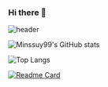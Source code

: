 ### Hi there 👋

![header](https://capsule-render.vercel.app/api?type=waving&height=300&color=gradient&text=Minssuy99)

![Minssuy99's GitHub stats](https://github-readme-stats.vercel.app/api?username=minssuy99&rank_icon=github&show_icons=true&theme=default)

![Top Langs](https://github-readme-stats.vercel.app/api/top-langs/?username=minssuy99&layout=compact)

[![Readme Card](https://github-readme-stats.vercel.app/api/pin/?username=anuraghazra&repo=github-readme-stats)](https://github.com/anuraghazra/github-readme-stats)
